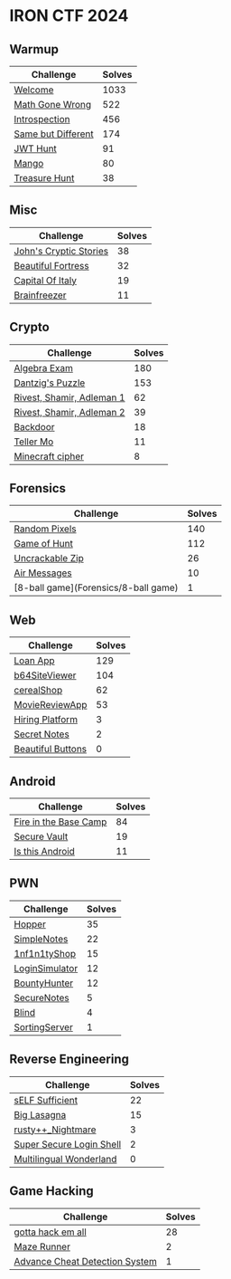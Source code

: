 # IRON CTF 2024

## Warmup

| Challenge                                        | Solves |
| ------------------------------------------------ | ------ |
| [Welcome](Warmup/Welcome/)                       | 1033   |
| [Math Gone Wrong](Warmup/Math_Gone_Wrong/)       | 522    |
| [Introspection](Warmup/Introspection/)           | 456    |
| [Same but Different](Warmup/Same_But_Different/) | 174    |
| [JWT Hunt](Warmup/JWT-Hunt/)                     | 91     |
| [Mango](Warmup/Mango/)                           | 80     |
| [Treasure Hunt](Warmup/Treasure-Hunt/)           | 38     |

## Misc

| Challenge                                             | Solves |
| ----------------------------------------------------- | ------ |
| [John's Cryptic Stories](Misc/Johns-Cryptic-Stories/) | 38     |
| [Beautiful Fortress](Misc/Beautiful_Fortress/)        | 32     |
| [Capital Of Italy](Misc/capital-of-italy/)            | 19     |
| [Brainfreezer](Misc/Brainfreezer/)                    | 11     |

## Crypto

| Challenge                                                    | Solves |
| ------------------------------------------------------------ | ------ |
| [Algebra Exam](Crypto/Algebra-Exam/)                         | 180    |
| [Dantzig's Puzzle](Crypto/Dantzigs-Puzzle/)                  | 153    |
| [Rivest, Shamir, Adleman 1](Crypto/Rivest-Shamir-Adleman-1/) | 62     |
| [Rivest, Shamir, Adleman 2](Crypto/Rivest-Shamir-Adleman-2/) | 39     |
| [Backdoor](Crypto/Backdoor/)                                 | 18     |
| [Teller Mo](Crypto/Teller_Mo/)                               | 11     |
| [Minecraft cipher](Crypto/Minecraft-cipher/)                 | 8      |

## Forensics

| Challenge                            | Solves |
| ------------------------------------ | ------ |
| [Random Pixels](link_to_folder)      | 140    |
| [Game of Hunt](link_to_folder)       | 112    |
| [Uncrackable Zip](link_to_folder)    | 26     |
| [Air Messages](link_to_folder)       | 10     |
| [8-ball game](Forensics/8-ball game) | 1      |

## Web

| Challenge                                   | Solves |
| ------------------------------------------- | ------ |
| [Loan App](Web/Loan-App/)                   | 129    |
| [b64SiteViewer](Web/b64SiteViewer/)         | 104    |
| [cerealShop](Web/cerealShop/)               | 62     |
| [MovieReviewApp](Web/MovieReviewApp/)       | 53     |
| [Hiring Platform](Web/Hiring-Platform/)     | 3      |
| [Secret Notes](Web/secret-notes/)           | 2      |
| [Beautiful Buttons](Web/Beautiful-Buttons/) | 0      |

## Android

| Challenge                               | Solves |
| --------------------------------------- | ------ |
| [Fire in the Base Camp](link_to_folder) | 84     |
| [Secure Vault](link_to_folder)          | 19     |
| [Is this Android](link_to_folder)       | 11     |

## PWN

| Challenge                             | Solves |
| ------------------------------------- | ------ |
| [Hopper](PWN/Hopper/)                 | 35     |
| [SimpleNotes](PWN/SimpleNotes/)       | 22     |
| [1nf1n1tyShop](PWN/1nf1n1tyShop/)     | 15     |
| [LoginSimulator](PWN/LoginSimulator/) | 12     |
| [BountyHunter](PWN/BountyHunter)      | 12     |
| [SecureNotes](PWN/SecureNotes/)       | 5      |
| [Blind](PWN/Blind/)                   | 4      |
| [SortingServer](PWN/SortingServer/)   | 1      |

## Reverse Engineering

| Challenge                                  | Solves |
| ------------------------------------------ | ------ |
| [sELF Sufficient](link_to_folder)          | 22     |
| [Big Lasagna](Rev/BigLasagna/)             | 15     |
| [rusty++_Nightmare](link_to_folder)        | 3      |
| [Super Secure Login Shell](link_to_folder) | 2      |
| [Multilingual Wonderland](link_to_folder)  | 0      |

## Game Hacking

| Challenge                                                              | Solves |
| ---------------------------------------------------------------------- | ------ |
| [gotta hack em all](Game/gotta-hack-em-all/)                           | 28     |
| [Maze Runner](Game/Maze-Runner/)                                       | 2      |
| [Advance Cheat Detection System](Game/Advance-Cheat-Detection-System/) | 1      |
